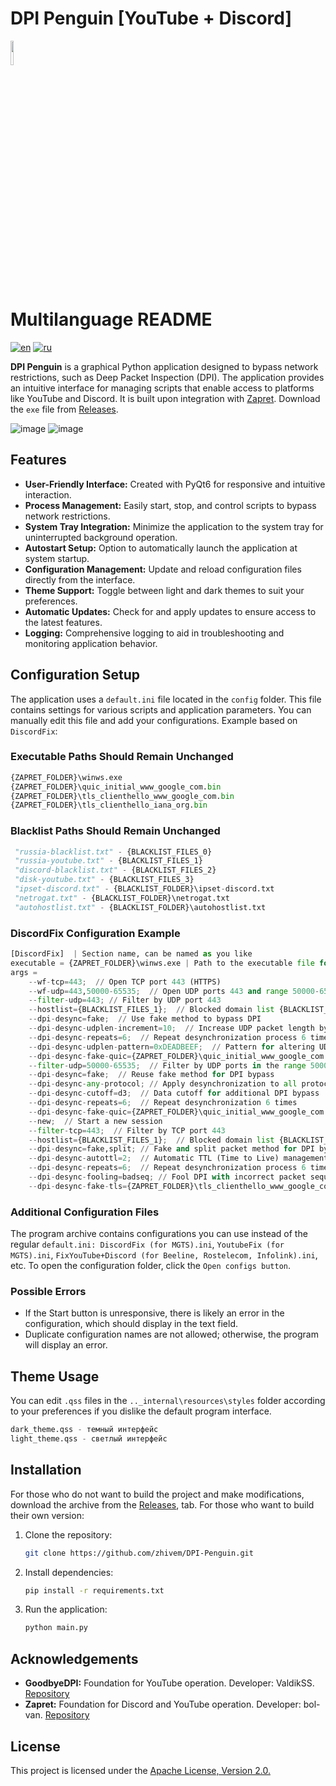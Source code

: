 # DPI Penguin [YouTube + Discord]

<img src="https://github.com/zhivem/DPI-Penguin/blob/main/resources/icon/newicon.ico" width=10% height=10%>

# Multilanguage README

[![en](https://img.shields.io/badge/lang-en-red.svg)](./README.EN.md)
[![ru](https://img.shields.io/badge/lang-ru-green.svg)](./README.md)

**DPI Penguin** is a graphical Python application designed to bypass network restrictions, such as Deep Packet Inspection (DPI). The application provides an intuitive interface for managing scripts that enable access to platforms like YouTube and Discord. It is built upon integration with [Zapret](https://github.com/bol-van/zapret). Download the `exe` file from [Releases](https://github.com/zhivem/DPI-Penguin/releases).

![image](https://github.com/user-attachments/assets/8d279789-143c-48f9-b7fc-9f1879132d25)
![image](https://github.com/user-attachments/assets/c180d540-e1f2-46dd-9209-6012bff3c1b5)

## Features

- **User-Friendly Interface:** Created with PyQt6 for responsive and intuitive interaction.
- **Process Management:** Easily start, stop, and control scripts to bypass network restrictions.
- **System Tray Integration:** Minimize the application to the system tray for uninterrupted background operation.
- **Autostart Setup:** Option to automatically launch the application at system startup.
- **Configuration Management:** Update and reload configuration files directly from the interface.
- **Theme Support:** Toggle between light and dark themes to suit your preferences.
- **Automatic Updates:** Check for and apply updates to ensure access to the latest features.
- **Logging:** Comprehensive logging to aid in troubleshooting and monitoring application behavior.

## Configuration Setup

The application uses a `default.ini` file located in the `config` folder. This file contains settings for various scripts and application parameters. You can manually edit this file and add your configurations. Example based on `DiscordFix`:

### Executable Paths Should Remain Unchanged

```py
{ZAPRET_FOLDER}\winws.exe
{ZAPRET_FOLDER}\quic_initial_www_google_com.bin 
{ZAPRET_FOLDER}\tls_clienthello_www_google_com.bin
{ZAPRET_FOLDER}\tls_clienthello_iana_org.bin
```

### Blacklist Paths Should Remain Unchanged

```py
 "russia-blacklist.txt" - {BLACKLIST_FILES_0}
 "russia-youtube.txt" - {BLACKLIST_FILES_1}
 "discord-blacklist.txt" - {BLACKLIST_FILES_2}
 "disk-youtube.txt" - {BLACKLIST_FILES_3}
 "ipset-discord.txt" - {BLACKLIST_FOLDER}\ipset-discord.txt
 "netrogat.txt" - {BLACKLIST_FOLDER}\netrogat.txt
 "autohostlist.txt" - {BLACKLIST_FOLDER}\autohostlist.txt 
```

### DiscordFix Configuration Example

```py
[DiscordFix]  | Section name, can be named as you like
executable = {ZAPRET_FOLDER}\winws.exe | Path to the executable file for bypassing restrictions
args = 
    --wf-tcp=443;  // Open TCP port 443 (HTTPS)
    --wf-udp=443,50000-65535;  // Open UDP ports 443 and range 50000-65535
    --filter-udp=443; // Filter by UDP port 443
    --hostlist={BLACKLIST_FILES_1};  // Blocked domain list {BLACKLIST_FILES_1}
    --dpi-desync=fake;  // Use fake method to bypass DPI
    --dpi-desync-udplen-increment=10;  // Increase UDP packet length by 10 bytes
    --dpi-desync-repeats=6;  // Repeat desynchronization process 6 times
    --dpi-desync-udplen-pattern=0xDEADBEEF;  // Pattern for altering UDP packet length
    --dpi-desync-fake-quic={ZAPRET_FOLDER}\quic_initial_www_google_com.bin;  // Use fake QUIC traffic
    --filter-udp=50000-65535;  // Filter by UDP ports in the range 50000-65535
    --dpi-desync=fake;  // Reuse fake method for DPI bypass
    --dpi-desync-any-protocol; // Apply desynchronization to all protocols
    --dpi-desync-cutoff=d3;  // Data cutoff for additional DPI bypass
    --dpi-desync-repeats=6;  // Repeat desynchronization 6 times
    --dpi-desync-fake-quic={ZAPRET_FOLDER}\quic_initial_www_google_com.bin;  // Reuse fake QUIC traffic
    --new;  // Start a new session
    --filter-tcp=443;  // Filter by TCP port 443
    --hostlist={BLACKLIST_FILES_1};  // Blocked domain list {BLACKLIST_FILES_1}
    --dpi-desync=fake,split; // Fake and split packet method for DPI bypass
    --dpi-desync-autottl=2;  // Automatic TTL (Time to Live) management
    --dpi-desync-repeats=6;  // Repeat desynchronization process 6 times
    --dpi-desync-fooling=badseq; // Fool DPI with incorrect packet sequence
    --dpi-desync-fake-tls={ZAPRET_FOLDER}\tls_clienthello_www_google_com.bin;  // Use fake TLS traffic
```

### Additional Configuration Files

The program archive contains configurations you can use instead of the regular `default.ini: DiscordFix (for MGTS).ini`, `YoutubeFix (for MGTS).ini`, `FixYouTube+Discord (for Beeline, Rostelecom, Infolink).ini`, etc. To open the configuration folder, click the `Open configs button`.

### Possible Errors

- If the Start button is unresponsive, there is likely an error in the configuration, which should display in the text field.
- Duplicate configuration names are not allowed; otherwise, the program will display an error.

## Theme Usage

You can edit `.qss` files in the `.._internal\resources\styles` folder according to your preferences if you dislike the default program interface.

```py
dark_theme.qss - темный интерфейс
light_theme.qss - светлый интерфейс
```

## Installation

For those who do not want to build the project and make modifications, download the archive from the [Releases](https://github.com/zhivem/DPI-Penguin/releases), tab. For those who want to build their own version:

1. Clone the repository:

    ```bash
    git clone https://github.com/zhivem/DPI-Penguin.git 
    ```

2. Install dependencies:

    ```bash
    pip install -r requirements.txt
    ```

3. Run the application:

    ```bash
    python main.py
    ```

## Acknowledgements

- **GoodbyeDPI:** Foundation for YouTube operation. Developer: ValdikSS. [Repository](https://github.com/ValdikSS/GoodbyeDPI)
- **Zapret:** Foundation for Discord and YouTube operation. Developer: bol-van. [Repository](https://github.com/bol-van/zapret)

## License 

This project is licensed under the [Apache License, Version 2.0.](https://raw.githubusercontent.com/zhivem/DPI-Penguin/refs/heads/main/LICENSE)

